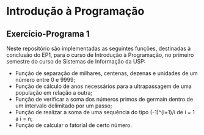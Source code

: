 # Introdução à Programação
## Exercício-Programa 1

Neste repositório são implementadas as seguintes funções, destinadas à conclusão do EP1, para o curso de Introdução à Programação, no primeiro semestre do curso de Sistemas de Informação da USP:

- Função de separação de milhares, centenas, dezenas e unidades de um número entre 0 e 9999;
- Função de cálculo de anos necessários para a ultrapassagem de uma população em relação a outra;
- Função de verificar a soma dos números primos de germain dentro de um intervalo delimitado por um passo;
- Função de realizar a soma de uma sequência do tipo (-1)^(i+1)/i de i = 1 a i = n;
- Função de calcular o fatorial de certo número.
